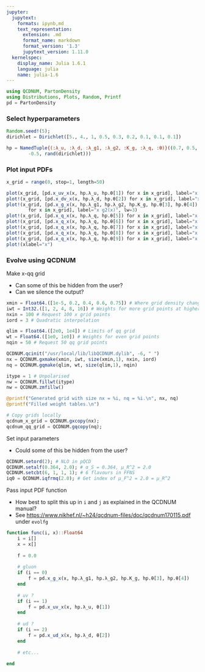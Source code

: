```yaml
---
jupyter:
  jupytext:
    formats: ipynb,md
    text_representation:
      extension: .md
      format_name: markdown
      format_version: '1.3'
      jupytext_version: 1.11.0
  kernelspec:
    display_name: Julia 1.6.1
    language: julia
    name: julia-1.6
---
```


```julia
using QCDNUM, PartonDensity 
using Distributions, Plots, Random, Printf
pd = PartonDensity
```

### Select hyperparameters

```julia
Random.seed!(5);
dirichlet = Dirichlet([5., 4., 1, 0.5, 0.3, 0.2, 0.1, 0.1, 0.1])

hp = NamedTuple{(:λ_u, :λ_d, :λ_g1, :λ_g2, :K_g, :λ_q, :θ)}((0.7, 0.5, 0.7, -0.7, 1.0, 
        -0.5, rand(dirichlet)))
```

### Plot input PDFs

```julia
x_grid = range(0, stop=1, length=50)

plot(x_grid, [pd.x_uv_x(x, hp.λ_u, hp.θ[1]) for x in x_grid], label="x uv(x)", lw=3)
plot!(x_grid, [pd.x_dv_x(x, hp.λ_d, hp.θ[2]) for x in x_grid], label="x dv(x)", lw=3)
plot!(x_grid, [pd.x_g_x(x, hp.λ_g1, hp.λ_g2, hp.K_g, hp.θ[3], hp.θ[4]) 
        for x in x_grid], label="x g2(x)", lw=3)
plot!(x_grid, [pd.x_q_x(x, hp.λ_q, hp.θ[5]) for x in x_grid], label="x ubar(x)", lw=3)
plot!(x_grid, [pd.x_q_x(x, hp.λ_q, hp.θ[6]) for x in x_grid], label="x dbar(x)", lw=3)
plot!(x_grid, [pd.x_q_x(x, hp.λ_q, hp.θ[7]) for x in x_grid], label="x s(x)", lw=3)
plot!(x_grid, [pd.x_q_x(x, hp.λ_q, hp.θ[8]) for x in x_grid], label="x c(x)", lw=3)
plot!(x_grid, [pd.x_q_x(x, hp.λ_q, hp.θ[9]) for x in x_grid], label="x b(x)", lw=3)
plot!(xlabel="x")
```

### Evolve using QCDNUM


Make x-qq grid
* Can some of this be hidden from the user?
* Can we silence the output?

```julia
xmin = Float64.([1e-5, 0.2, 0.4, 0.6, 0.75]) # Where grid density changes
iwt = Int32.([1, 2, 4, 8, 16]) # Weights for more grid points at higher x
nxin = 100 # Request 100 x grid points
iord = 3 # Quadratic interpolation

qlim = Float64.([2e0, 1e4]) # Limits of qq grid
wt = Float64.([1e0, 1e0]) # Weights for even grid points
nqin = 50 # Request 50 qq grid points
```

```julia
QCDNUM.qcinit("/usr/local/lib/libQCDNUM.dylib", -6, " ")
nx = QCDNUM.gxmake(xmin, iwt, size(xmin,1), nxin, iord)
nq = QCDNUM.gqmake(qlim, wt, size(qlim,1), nqin)

itype = 1 # Unpolarised
nw = QCDNUM.fillwt(itype)
nw = QCDNUM.zmfillw()

@printf("Generated grid with size nx = %i, nq = %i.\n", nx, nq)
@printf("Filled weight tables.\n")
```

```julia
# Copy grids locally
qcdnum_x_grid = QCDNUM.gxcopy(nx);
qcdnum_qq_grid = QCDNUM.gqcopy(nq);
```

Set input parameters 
* Could some of this be hidden from the user?

```julia
QCDNUM.setord(2); # NLO in pQCD
QCDNUM.setalf(0.364, 2.0); # α_S = 0.364, μ_R^2 = 2.0
QCDNUM.setcbt(6, 1, 1, 1); # 6 flavours in FFNS
iq0 = QCDNUM.iqfrmq(2.0); # Get index of μ_F^2 = 2.0 = μ_R^2
```

Pass input PDF function
* How best to split this up in `i` and `j` as explained in the QCDNUM manual?
* See https://www.nikhef.nl/~h24/qcdnum-files/doc/qcdnum170115.pdf under `evolfg`

```julia
function func(i, x)::Float64
    i = i[]
    x = x[]
    
    f = 0.0
    
    # gluon
    if (i == 0)
        f = pd.x_g_x(x, hp.λ_g1, hp.λ_g2, hp.K_g, hp.θ[3], hp.θ[4]) 
    end
  
    # uv ?
    if (i == 1)
        f = pd.x_uv_x(x, hp.λ_u, θ[1])
    end
    
    # ud ?
    if (i == 2)
        f = pd.x_ud_x(x, hp.λ_d, θ[2])
    end
    
    # etc...
    
end
```

```julia

```
